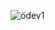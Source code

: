 ![ödev1](https://user-images.githubusercontent.com/50342489/114078806-0cb94080-98b2-11eb-95ea-134be93ba50a.png)

